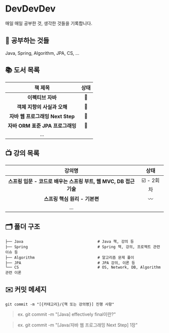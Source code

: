 # DevDevDev
매일 매일 공부한 것, 생각한 것들을 기록합니다.

## 📝 공부하는 것들
Java, Spring, Algorithm, JPA, CS, ...

## 📚 도서 목록
|책 제목|상태|
|:---:|:---:|
|**이펙티브 자바**<br>|📖|
|**객체 지향의 사실과 오해**<br>|📖|
|**자바 웹 프로그래밍 Next Step**<br>|📖|
|**자바 ORM 표준 JPA 프로그래밍**<br>|📒|
|...<br>||

## 📺 강의 목록
|강의명|상태|
|:---:|:---:|
|**스프링 입문 - 코드로 배우는 스프링 부트, 웹 MVC, DB 접근 기술**<br>|☑️ - 2회차|
|**스프링 핵심 원리 - 기본편**<br>|〰️|
|...<br>||

## 🗂️ 폴더 구조
```
├── Java                                 # Java 책, 강의 등
├── Spring                               # Spring 책, 강의, 프로젝트 관련 이슈 등
├── Algorithm                            # 알고리즘 문제 풀이
├── JPA                                  # JPA 강의, 이론 등
└── CS                                   # OS, Network, DB, Algorithm 관련 이론
```

## ✉️ 커밋 메세지
```
git commit -m "[{카테고리}/{책 또는 강의명}] 진행 사항"
```

> ex. git commit -m "[Java] effectively final이란?"

> ex. git commit -m "[Java/자바 웹 프로그래밍 Next Step] 1장"
